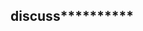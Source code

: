 ## ****************************************************discuss**************************************************************
